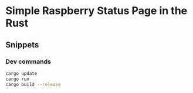 # Simple Raspberry Status Page in the Rust

## Snippets

### Dev commands
```sh
cargo update
cargo run
cargo build --release
```
